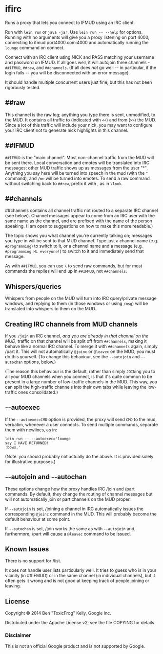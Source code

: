 # ifirc

Runs a proxy that lets you connect to IFMUD using an IRC client.

Run with `lein run` or `java -jar`. Use `lein run -- --help` for options. Running with no arguments will give you a proxy listening on port 4000, connecting to ifmud.port4000.com:4000 and automatically running the `lounge` command on connect.

Connect with an IRC client using NICK and PASS matching your username and password on IFMUD. If all goes well, it will autojoin three channels - `##IFMUD`, `##raw`, and `##channels`. (If all does *not* go well -- in particular, if the login fails -- you will be disconnected with an error message).

It should handle multiple concurrent users just fine, but this has not been rigorously tested.

## ##raw

This channel is the raw log; anything you type there is sent, unmodified, to the MUD. It contains all traffic to (indicated with `<<`) and from (`>>`) the MUD. Since a lot of this traffic will include your nick, you may want to configure your IRC client not to generate nick highlights in this channel.

## ##IFMUD

`##IFMUD` is the "main channel". Most non-channel traffic from the MUD will be sent there. Local conversation and emotes will be translated into IRC messages; other MUD traffic shows up as messages from the user "*". Anything you say here will be turned into speech in the mud (with the `"` command), and `/me` will be turned into emotes. To send a raw command without switching back to `##raw`, prefix it with \, as in `\look`.

## ##channels

##channels contains all channel traffic not routed to a separate IRC channel (see below). Channel messages appear to come from an IRC user with the same name as the channel, and are prefixed with the name of the person speaking. (I am open to suggestions on how to make this more readable.)

The topic shows you what channel you're currently talking on; messages you type in will be sent to that MUD channel. Type just a channel name (e.g. `#programming`) to switch to it, or a channel name and a message (e.g. `#programming Hi everyone!`) to switch to it and immediately send that message.

As with `##IFMUD`, you can use `\` to send raw commands, but for most commands the replies will end up in `##IFMUD`, not `##channels`.

## Whispers/queries

Whispers from people on the MUD will turn into IRC query/private message windows, and replying to them (in those windows or using `/msg`) will be translated into whispers to them on the MUD.

## Creating IRC channels from MUD channels

If you `/join` an IRC channel, *and you are already in that channel on the MUD*, traffic on that channel will be split off from `##channels`, making it behave like a normal IRC channel. To merge it with `##channels` again, simply /part it. This will not automatically `@joinc` or `@leavec` on the MUD; you must do this yourself. (To change this behaviour, see the `--autojoin` and `--autochan` options, below.)

(The reason this behaviour is the default, rather than simply `JOIN`ing you to all your MUD channels when you connect, is that it's quite common to be present in a large number of low-traffic channels in the MUD. This way, you can split the high-traffic channels into their own tabs while leaving the low-traffic ones consolidated.)

## --autoexec

If the `--autoexec=CMD` option is provided, the proxy will send `CMD` to the mud, verbatim, whenever a user connects. To send multiple commands, separate them with newlines, as in:

    lein run -- --autoexec='lounge
    say I HAVE RETURNED!
    :bows.'

(Note: you should probably not actually do the above. It is provided solely for illustrative purposes.)

## --autojoin and --autochan

These options change how the proxy handles IRC /join and /part commands. By default, they change the routing of channel messages but will not automatically join or part channels on the MUD proper.

If `--autojoin` is set, /joining a channel in IRC automatically issues the corresponding `@joinc` command in the MUD. This will probably become the default behaviour at some point.

If `--autochan` is set, /join works the same as with `--autojoin` and, furthermore, /part will cause a `@leavec` command to be issued.

## Known Issues

There is no support for /list.

It does not handle user lists particularly well. It tries to guess who is in your vicinity (in ##IFMUD) or in the same channel (in individual channels), but it often gets it wrong and is not good at keeping track of people joining or leaving.

## License

Copyright © 2014 Ben "ToxicFrog" Kelly, Google Inc.

Distributed under the Apache License v2; see the file COPYING for details.

### Disclaimer

This is not an official Google product and is not supported by Google.
